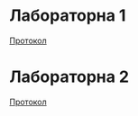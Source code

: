 # Лабораторна 1
[Протокол](https://docs.google.com/document/d/1yt6MXeQzefX3BTKKRceegldmaVqVYxHu/edit?usp=sharing&ouid=117527334131210020227&rtpof=true&sd=true)
# Лабораторна 2
[Протокол](https://docs.google.com/document/d/1ThtkGykjek7lsZku5mJos3_rpMlF_0p0/edit?usp=sharing&ouid=108474444255685735805&rtpof=true&sd=true)

